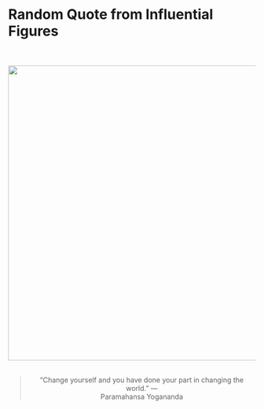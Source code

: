 # Random Quote from Influential Figures

<div align="center">
  <br>
  <br>
  <a href="https://en.wikipedia.org/wiki/Paramahansa_Yogananda" title="Paramahansa Yogananda - Wikipedia"><img src="https://upload.wikimedia.org/wikipedia/commons/3/3f/Paramahansa_Yogananda_Standard_Pose.jpg" width="600px"></a>
  <br>
  <br>
  <blockquote>&ldquo;Change yourself and you have done your part in changing the world.&rdquo; &mdash; <footer>Paramahansa Yogananda</footer></blockquote>
</div>
  